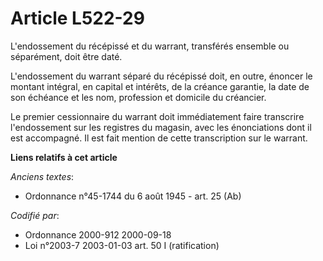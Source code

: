 # Article L522-29

L'endossement du récépissé et du warrant, transférés ensemble ou séparément, doit être daté.

L'endossement du warrant séparé du récépissé doit, en outre, énoncer le montant intégral, en capital et intérêts, de la
créance garantie, la date de son échéance et les nom, profession et domicile du créancier.

Le premier cessionnaire du warrant doit immédiatement faire transcrire l'endossement sur les registres du magasin, avec les
énonciations dont il est accompagné. Il est fait mention de cette transcription sur le warrant.

**Liens relatifs à cet article**

_Anciens textes_:

  - Ordonnance n°45-1744 du 6 août 1945 - art. 25 (Ab)

_Codifié par_:

  - Ordonnance 2000-912 2000-09-18
  - Loi n°2003-7 2003-01-03 art. 50 I (ratification)
